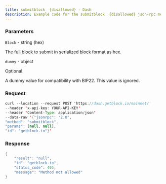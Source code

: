 ```yaml
---
title: submitblock  {disallowed} - Dash
description: Example code for the submitblock  {disallowed} json-rpc method. Сomplete guide on how to use submitblock  {disallowed} json-rpc in GetBlock.io Web3 documentation.
---
```


### Parameters


`Block` - string (hex)

The full block to submit in serialized block format as hex.

`dummy` - object

Optional.

A dummy value for compatibility with BIP22. This value is ignored.

### Request

``` java
curl --location --request POST 'https://dash.getblock.io/mainnet/' 
--header 'x-api-key: YOUR-API-KEY' 
--header 'Content-Type: application/json' 
--data-raw '{"jsonrpc": "2.0",
"method": "submitblock",
"params": [null, null],
"id": "getblock.io"}'
```

###  Response

``` java
{
    "result": "null",
    "id": "getblock.io",
    "status_code": 405,
    "message": "Method not allowed"
}
```

